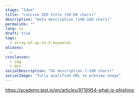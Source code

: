 ```yaml
---
stage: "Idea"
title: "concise SEO title (50‑60 chars)"
description: "meta description (140‑160 chars)"
permalink: ""
lang: vi
draft: true
tags: 
  - array-of-up-to-5-keywords
aliases:
  - 
cssclasses:
  - img
  - btn
socialDescription: "OG description (~100 chars)"
socialImage: "fully qualified URL to preview image"
---
```


https://academy.test.io/en/articles/9716954-what-is-phishing